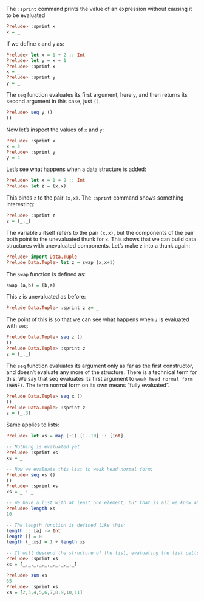 The `:sprint` command prints the value of an expression without causing it to be evaluated

```hs
Prelude> :sprint x
x = _
```

If we define `x` and `y` as:
```hs
Prelude> let x = 1 + 2 :: Int
Prelude> let y = x + 1
Prelude> :sprint x
x = _
Prelude> :sprint y
y = _
```

The `seq` function evaluates its first argument, here `y`, and then returns its second argument in this case, just `()`.

```hs
Prelude> seq y ()
()
```
Now let’s inspect the values of `x` and `y`:

```hs
Prelude> :sprint x
x = 3
Prelude> :sprint y
y = 4
```

Let’s see what happens when a data structure is added:
```hs
Prelude> let x = 1 + 2 :: Int
Prelude> let z = (x,x)
```
This binds `z` to the pair `(x,x)`. The `:sprint` command shows something interesting:
```hs
Prelude> :sprint z
z = (_,_)
```

The variable `z` itself refers to the pair `(x,x)`, but the components of the pair both point to the unevaluated thunk for `x`. This shows that we can build data structures with unevaluated components.
Let’s make `z` into a thunk again:
```hs
Prelude> import Data.Tuple
Prelude Data.Tuple> let z = swap (x,x+1)
```
The `swap` function is defined as:
```hs
swap (a,b) = (b,a)
```
This `z` is unevaluated as before:
```hs
Prelude Data.Tuple> :sprint z z= _
```
The point of this is so that we can see what happens when `z` is evaluated with `seq`:
```hs
Prelude Data.Tuple> seq z ()
()
Prelude Data.Tuple> :sprint z
z = (_,_)
```

The `seq` function evaluates its argument only as far as the first constructor, and doesn’t evaluate any more of the structure. There is a technical term for this: We say that seq evaluates its first argument to `weak head normal form (WHNF)`. The term normal form on its own means “fully evaluated”.
```hs
Prelude Data.Tuple> seq x ()
()
Prelude Data.Tuple> :sprint z
z = (_,3)
```

Same applies to lists:
```hs
Prelude> let xs = map (+1) [1..10] :: [Int]

-- Nothing is evaluated yet:
Prelude> :sprint xs
xs = _

-- Now we evaluate this list to weak head normal form:
Prelude> seq xs ()
()
Prelude> :sprint xs
xs = _ : _

-- We have a list with at least one element, but that is all we know about it so far. Next, we’ll apply the length function to the list:
Prelude> length xs
10

-- The length function is defined like this:
length :: [a] -> Int
length [] = 0
length (_:xs) = 1 + length xs

-- It will descend the structure of the list, evaluating the list cells but not the elements.
Prelude> :sprint xs
xs = [_,_,_,_,_,_,_,_,_,_]

Prelude> sum xs
65
Prelude> :sprint xs
xs = [2,3,4,5,6,7,8,9,10,11]
```


